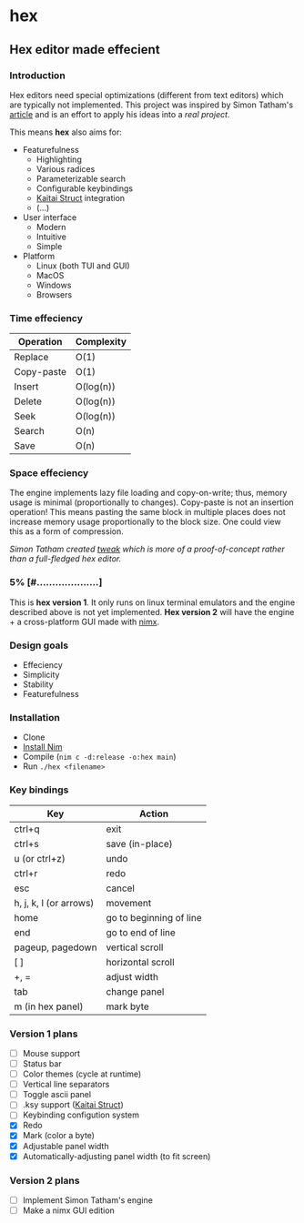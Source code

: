 # hex
## Hex editor made effecient

### Introduction
Hex editors need special optimizations (different from text editors) which are typically not implemented. This project was inspired by Simon Tatham's [article](https://www.chiark.greenend.org.uk/~sgtatham/tweak/btree.html) and is an effort to apply his ideas into a *real project*.

This means **hex** also aims for:
* Featurefulness
    - Highlighting
    - Various radices
    - Parameterizable search
    - Configurable keybindings
    - [Kaitai Struct](https://kaitai.io/) integration
    - (...)
* User interface
    - Modern
    - Intuitive
    - Simple
* Platform
    - Linux (both TUI and GUI)
    - MacOS
    - Windows
    - Browsers

### Time effeciency
| Operation | Complexity |
|---------- | ---------- |
| Replace | O(1) |
| Copy-paste | O(1) |
| Insert | O(log(n)) |
| Delete | O(log(n)) |
| Seek | O(log(n)) |
| Search | O(n) |
| Save | O(n) |

### Space effeciency
The engine implements lazy file loading and copy-on-write; thus, memory usage is minimal (proportionally to changes).
Copy-paste is not an insertion operation! This means pasting the same block in multiple places does not increase memory usage proportionally to the block size. One could view this as a form of compression.

*Simon Tatham created [tweak](https://www.chiark.greenend.org.uk/~sgtatham/tweak/) which is more of a proof-of-concept rather than a full-fledged hex editor.*

### 5% [#....................]
This is **hex version 1**. It only runs on linux terminal emulators and the engine described above is not yet implemented.
**Hex version 2** will have the engine + a cross-platform GUI made with [nimx](https://github.com/yglukhov/nimx).

### Design goals
* Effeciency
* Simplicity
* Stability
* Featurefulness

### Installation
* Clone
* [Install Nim](https://nim-lang.org/install.html)
* Compile (`nim c -d:release -o:hex main`) 
* Run `./hex <filename>`

### Key bindings

| Key | Action |
|----------------- | ------------------------- |
| ctrl+q | exit |
| ctrl+s | save (in-place) |
| u (or ctrl+z) | undo |
| ctrl+r | redo |
| esc | cancel |
| h, j, k, l (or arrows) | movement |
| home | go to beginning of line |
| end | go to end of line |
| pageup, pagedown  | vertical scroll |
| [ ] | horizontal scroll |
| +, = | adjust width |
| tab | change panel |
| m (in hex panel) | mark byte |

### Version 1 plans
- [ ] Mouse support
- [ ] Status bar
- [ ] Color themes (cycle at runtime)
- [ ] Vertical line separators
- [ ] Toggle ascii panel
- [ ] .ksy support ([Kaitai Struct](https://kaitai.io/))
- [ ] Keybinding configution system
- [x] Redo
- [x] Mark (color a byte)
- [x] Adjustable panel width
- [x] Automatically-adjusting panel width (to fit screen)

### Version 2 plans
- [ ] Implement Simon Tatham's engine
- [ ] Make a nimx GUI edition
